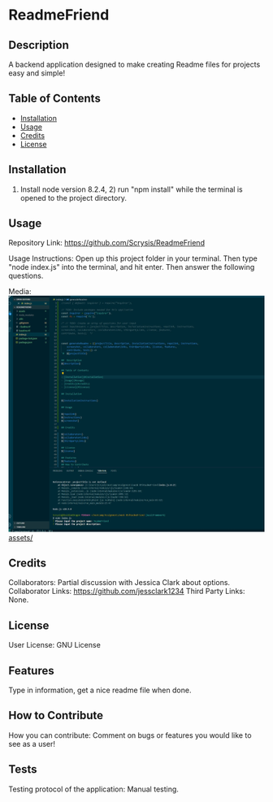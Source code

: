 #  ReadmeFriend

##  Description
A backend application designed to make creating Readme files for projects easy and simple!

## Table of Contents 

- [Installation](#installation)
- [Usage](#usage)
- [Credits](#credits)
- [License](#license)

## Installation

1) Install node version 8.2.4, 2) run "npm install" while the terminal is opened to the project directory.

## Usage

Repository Link:
https://github.com/Scrysis/ReadmeFriend

Usage Instructions:
Open up this project folder in your terminal.  Then type "node index.js" into the terminal, and hit enter.  Then answer the following questions.

Media:
![Image](assets/153636.jpg)
[assets/](https://github.com/Scrysis/ReadmeFriend/blob/main/assets/Make%20a%20readme%20file_.webm)


## Credits

Collaborators:
Partial discussion with Jessica Clark about options.
Collaborator Links:
https://github.com/jessclark1234 
Third Party Links:
None.

## License

User License:
GNU License

## Features

Type in information, get a nice readme file when done.

## How to Contribute

How you can contribute:
Comment on bugs or features you would like to see as a user!

## Tests
Testing protocol of the application:
Manual testing.
